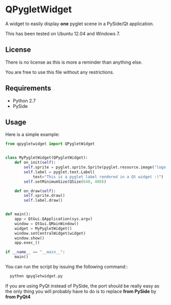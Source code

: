 QPygletWidget
=============

A widget to easily display **one** pyglet scene in a PySide/Qt application.

This has been tested on Ubuntu 12.04 and Windows 7.

License
---------
There is no license as this is more a reminder than anything else.

You are free to use this file without any restrictions. 

Requirements
-----------------

- Python 2.7
- PySide


Usage
--------
Here is a simple example:

```python
from qpygletwidget import QPygletWidget


class MyPygletWidget(QPygletWidget):
    def on_init(self):
        self.sprite = pyglet.sprite.Sprite(pyglet.resource.image("logo.png"))
        self.label = pyglet.text.Label(
            text="This is a pyglet label rendered in a Qt widget :)")
        self.setMinimumSize(QSize(640, 480))

    def on_draw(self):
        self.sprite.draw()
        self.label.draw()


def main():
    app = QtGui.QApplication(sys.argv)
    window = QtGui.QMainWindow()
    widget = MyPygletWidget()
    window.setCentralWidget(widget)
    window.show()
    app.exec_()

if __name__ == "__main__":
    main()
```

You can run the script by issuing the following command::

```bash
  python qpygletwidget.py
```

If you are using PyQt instead of PySide, the port should be really easy as the only thing 
you will probably have to do is to replace **from PySide** by **from PyQt4**
